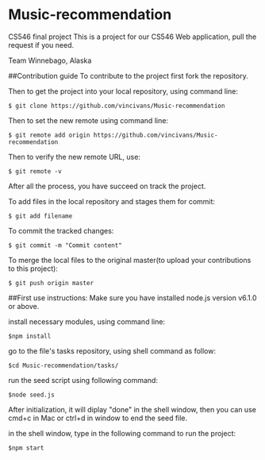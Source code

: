 # Music-recommendation
CS546 final project
This is a project for our CS546 Web application, pull the request if you need.

Team Winnebago, Alaska




##Contribution guide
To contribute to the project first fork the repository.

Then to get the project into your local repository, using command line:

	$ git clone https://github.com/vincivans/Music-recommendation
	

Then to set the new remote using command line:

	$ git remote add origin https://github.com/vincivans/Music-recommendation


Then to verify the new remote URL, use:

	$ git remote -v

After all the process, you have succeed on track the project.

To add files in the local repository and stages them for commit:

	$ git add filename

To commit the tracked changes:

	$ git commit -m "Commit content"

To merge the local files to the original master(to upload your contributions to this project):

	$ git push origin master






##First use instructions:
Make sure you have installed node.js version v6.1.0 or above.

install necessary modules, using command line:

	$npm install

go to the file's tasks repository, using shell command as follow:

	$cd Music-recommendation/tasks/

run the seed script using following command:

	$node seed.js

After initialization, it will diplay "done" in the shell window,
then you can use cmd+c in Mac or ctrl+d in window to end the seed file.

in the shell window, type in the following command to run the project:

	$npm start

